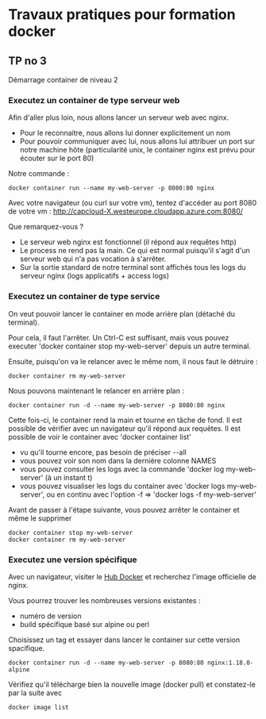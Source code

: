 # Travaux pratiques pour formation docker

## TP no 3
Démarrage container de niveau 2


### Executez un container de type serveur web
Afin d'aller plus loin, nous allons lancer un serveur web avec nginx.

* Pour le reconnaitre, nous allons lui donner explicitement un nom 
* Pour pouvoir communiquer avec lui, nous allons lui attribuer un port sur notre machine hôte (particularité unix, le container nginx est prévu pour écouter sur le port 80)

Notre commande :
```
docker container run --name my-web-server -p 8080:80 nginx
```

Avec votre navigateur (ou curl sur votre vm), tentez d'accéder au port 8080 de votre vm : http://capcloud-X.westeurope.cloudapp.azure.com:8080/

Que remarquez-vous ?
 * Le serveur web nginx est fonctionnel (il répond aux requêtes http)
 * Le process ne rend pas la main. Ce qui est normal puisqu'il s'agit d'un serveur web qui n'a pas vocation à s'arrêter.
 * Sur la sortie standard de notre terminal sont affichés tous les logs du serveur nginx (logs applicatifs + access logs)


### Executez un container de type service
On veut pouvoir lancer le container en mode arrière plan (détaché du terminal).

Pour cela, il faut l'arrêter. Un Ctrl-C est suffisant, mais vous pouvez executer 'docker container stop my-web-server' depuis un autre terminal.

Ensuite, puisqu'on va le relancer avec le même nom, il nous faut le détruire :
```
docker container rm my-web-server
```

Nous pouvons maintenant le relancer en arrière plan :
```
docker container run -d --name my-web-server -p 8080:80 nginx
```

Cette fois-ci, le container rend la main et tourne en tâche de fond.
Il est possible de vérifier avec un navigateur qu'il répond aux requêtes.
Il est possible de voir le container avec 'docker container list' 
  * vu qu'il tourne encore, pas besoin de préciser --all
  * vous pouvez voir son nom dans la dernière colonne NAMES
  * vous pouvez consulter les logs avec la commande 'docker log my-web-server'  (à un instant t)
  * vous pouvez visualiser les logs du container avec 'docker logs my-web-server', ou en continu avec l'option -f => 'docker logs -f my-web-server'

Avant de passer à l'étape suivante, vous pouvez arrêter le container et même le supprimer
```
docker container stop my-web-server
docker container rm my-web-server
```


### Executez une version spécifique
Avec un navigateur, visiter le [Hub Docker](https://hub.docker.com/) et recherchez l'image officielle de nginx.

Vous pourrez trouver les nombreuses versions existantes :
  * numéro de version
  * build spécifique basé sur alpine ou perl

Choisissez un tag et essayer dans lancer le container sur cette version spacifique.
```
docker container run -d --name my-web-server -p 8080:80 nginx:1.18.0-alpine
```

Vérifiez qu'il télécharge bien la nouvelle image (docker pull) et constatez-le par la suite avec
```
docker image list
```